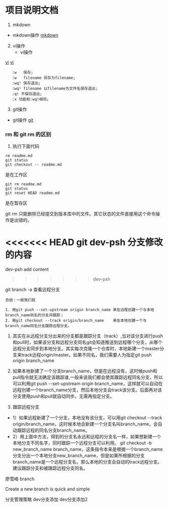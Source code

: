 # 项目说明文档
1. mkdown
  - mkdown操作
  [mkdown](https://www.runoob.com/markdown/md-lists.html)

2. vi操作
   - vi操作

  [vi](https://www.cnblogs.com/sriba/p/8043471.html)
  [vi](http://blog.sina.com.cn/s/blog_6d09b5750100vx3u.html)
```
   :w   保存;
   :w   filename 另存为filename;
   :wq! 保存退出;
   :wq! filename 以filename为文件名保存退出;
   :q! 不保存退出;
   :x 功能和:wq!相同;

```
3. git操作
  - git操作
  [git](https://segmentfault.com/a/1190000011673663)

### rm 和 git rm 的区别

1. 执行下面代码
```
rm readme.md
git status
git checkout -- readme.md

```
是在工作区

```
git rm readme.md
git status
git reset HEAD readme.md

```
是在暂存区

git rm 只能删除已经提交到版本库中的文件。其它状态的文件直接用这个命令操作是出错的。

<<<<<<< HEAD
git dev-psh 分支修改的内容
=======
dev-psh add content
>>>>>>> dev-psh

git branch -a 查看远程分支

	总结：一般我们就

	1. 用git push --set-upstream origin branch_name 来在远程创建一个与本地branch_name同名的分支并跟踪；
	2. 用git checkout --track origin/branch_name    来在本地创建一个与branch_name同名分支跟踪远程分支。
1. 其实在从远程分支分出来的分支都是跟踪分支（track）,当对该分支进行push和pull时，如果该分支和远程分支同名git会知道推送到远程哪个分支，从哪个远程分支同步到本地分支。其实每次克隆一个仓库时，本地新建一个master分支来track远程origin/master。如果不同名，我们需要人为指定git push origin branch_name

2. 如果本地新建了一个分支branch_name，但是在远程没有，这时候push和pull指令就无法确定该跟踪谁,一般来说我们都会使其跟踪远程同名分支，所以可以利用git push --set-upstream origin branch_name，这样就可以自动在远程创建一个branch_name分支，然后本地分支会track该分支。后面再对该分支使用push和pull就自动同步。无需再指定分支。

3. 跟踪远程分支
 - 1）如果远程新建了一个分支，本地没有该分支，可以用git checkout --track origin/branch_name，这时候本地会新建一个分支名叫branch_name，会自动跟踪远程的同名分支branch_name。
 - 2）用上面中方法，得到的分支名永远和远程的分支名一样，如果想新建一个本地分支不同名字，同时跟踪一个远程分支可以利用。
git checkout -b new_branch_name branch_name，这条指令本来是根据一个branch_name分支分出一个本地分支new_branch_name，但是如果所根据的分支branch_name是一个远程分支名，那么本地的分支会自动的track远程分支。建议跟踪分支和被跟踪远程分支同名。

廖雪峰 branch 

Create a new branch is quick and simple

分支管理策略
dev分支添加
dev分支添加2
